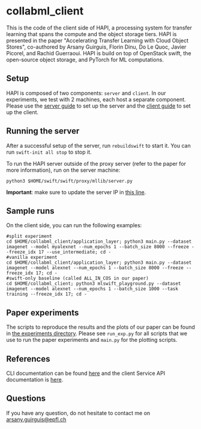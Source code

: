 # collabml_client

This is the code of the client side of HAPI, a processing system for transfer learning that spans the compute and the object storage tiers.
HAPI is presented in the paper "Accelerating Transfer Learning with Cloud Object Stores", co-authored by Arsany Guirguis, Florin Dinu, Do Le Quoc, Javier Picorel, and Rachid Guerraoui.
HAPI is build on top of OpenStack swift, the open-source object storage, and PyTorch for ML computations.

## Setup
HAPI is composed of two components: `server` and `client`. In our experiments, we test with 2 machines, each host a separate component.
Please use the [server guide](server_setup_guide.md) to set up the server and the [client guide](client_setup_guide.md) to set up the client.

## Running the server
After a successful setup of the server, run `rebuildswift` to start it. You can run `swift-init all stop` to stop it.

To run the HAPI server outside of the proxy server (refer to the paper for more information), run on the server machine:
```
python3 $HOME/swift/swift/proxy/mllib/server.py
```
**Important**: make sure to update the server IP in [this line](https://github.com/aguirguis/swift/blob/ml-swift/swift/proxy/mllib/server.py#L325).

## Sample runs
On the client side, you can run the following examples:
```
#split experiment
cd $HOME/collabml_client/application_layer; python3 main.py --dataset imagenet --model myalexnet --num_epochs 1 --batch_size 8000 --freeze --freeze_idx 17 --use_intermediate; cd -
#vanilla experiment
cd $HOME/collabml_client/application_layer; python3 main.py --dataset imagenet --model alexnet --num_epochs 1 --batch_size 8000 --freeze --freeze_idx 17; cd -
#swift-only baseline (called ALL_IN_COS in our paper)
cd $HOME/collabml_client; python3 mlswift_playground.py --dataset imagenet --model alexnet --num_epochs 1 --batch_size 1000 --task training --freeze_idx 17; cd -
```

## Paper experiments
The scripts to reproduce the results and the plots of our paper can be found in [the experiments directory](application_layer/experiments). Please see `run_exp.py` for all scripts that we use to run the paper experiments and `main.py` for the plotting scripts.

## References
CLI documentation can be found [here](https://docs.openstack.org/python-swiftclient/latest/cli/index.html) and the client Service API documentation is [here](https://docs.openstack.org/python-swiftclient/latest/service-api.html).

## Questions
If you have any question, do not hesitate to contact me on arsany.guirguis@epfl.ch
